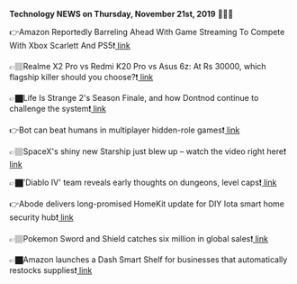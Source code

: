 <b>Technology NEWS on Thursday, November 21st, 2019</b> 📡📡📡 

👉Amazon Reportedly Barreling Ahead With Game Streaming To Compete With Xbox Scarlett And PS5❗️<a href='https://techblock.club/?p=1068'> link</a>

👉🏽Realme X2 Pro vs Redmi K20 Pro vs Asus 6z: At Rs 30000, which flagship killer should you choose?❗️<a href='https://techblock.club/?p=1070'> link</a>

👉🏿Life Is Strange 2's Season Finale, and how Dontnod continue to challenge the system❗️<a href='https://techblock.club/?p=1072'> link</a>

👉Bot can beat humans in multiplayer hidden-role games❗️<a href='https://techblock.club/?p=1074'> link</a>

👉🏽SpaceX's shiny new Starship just blew up – watch the video right here❗️<a href='https://techblock.club/?p=1076'> link</a>

👉🏿'Diablo IV' team reveals early thoughts on dungeons, level caps❗️<a href='https://techblock.club/?p=1078'> link</a>

👉Abode delivers long-promised HomeKit update for DIY Iota smart home security hub❗️<a href='https://techblock.club/?p=1080'> link</a>

👉🏽Pokemon Sword and Shield catches six million in global sales❗️<a href='https://techblock.club/?p=1082'> link</a>

👉🏿Amazon launches a Dash Smart Shelf for businesses that automatically restocks supplies❗️<a href='https://techblock.club/?p=1084'> link</a>

